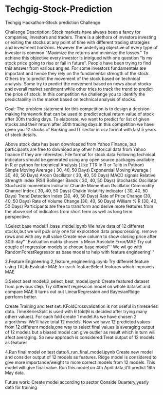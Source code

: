 # Techgig-Stock-Prediction
Techgig Hackathon-Stock prediction Challenge

Challenge Description:
Stock markets have always been a fancy for companies, investors and traders. There is a plethora of investors investing or exiting the stocks at any point of time with different trading strategies and investment horizons. However the underlying objective of every type of investor is common "Maximize the returns and minimize the losses." To achieve this objective every investor is intrigued with one question “Is my stock price going to rise or fall in future". People have been trying to find this answer from various angles. For some investors fundamentals are important and hence they rely on the fundamental strength of the stock. Others try to predict the movement of the stock based on technical analysis. Some try to predict the movement based on news about stocks and overall market sentiment while other tries to track the trend to predict the price of stock.
In this competition we challenge you to identify the predictability in the market based on technical analysis of stocks.

Goal:
The problem statement for this competition is to design a decision-making framework that can be used to predict actual return value of stock after 30th trading days.
To elaborate, we want to predict for list of given stocks and their return after 30th trading days.In this competition we have given you 12 stocks of Banking and IT sector in csv format with last 5 years of stock details.

Above stock data has been downloaded from Yahoo Finance, but participants are free to download any other historical data from Yahoo finance if they are interested. File format for stock data
Following technical indicators should be generated using any open source packages available in R or python for technical Analysis ( like TTR in R or Talib in Python) Simple Moving Average ( 30, 40, 50 Days) Exponential Moving Average ( 30, 40, 50 Days) Aroon Oscillator ( 30, 40, 50 Days) MACD signals Relative Strength Index (RSI) Bollinger Bands ( 30, 40, 50 Days) Stochastic Oscillator Stochastic momentum Indicator Chande Momentum Oscillator Commodity Channel Index ( 30, 40, 50 Days) Chakin Volatility indicator ( 30, 40, 50 Days) Trend Detection Index (30, 40, 50 Days) Rate of Price Change (30, 40, 50 Days) Rate of Volume Change (30, 40, 50 Days) William % R (30, 40, 50 Days) Participants are free to transform and derive more features from the above set of indicators from short term as well as long term perspective.



1.Select base model:1_base_model.ipynb
We have data of 12 diffenret stocks,but we will pick only one for exploration
data preporcessing:
  remove rows and  with any null value
  Create new column to show closing price after 30th day'''
Evaluation matrix chosen is Mean Absolute Error/MAE
Try out couple of regression models to choose base model'''
We wil go with  RandomForestRegressor as base model to help with feature engineering'''

2.Feature Engineering:2_feature_engineering.ipynb
Try diffenret feature using TALib
Evaluate MAE for each featureSelect features which improves MAE

3.Select best model:3_select_best_model.ipynb
Create featured dataset from previous step.
Try different regression model on whole dataset and compare MAE
It turns out out LinearRegression and BayesianRidge perrform better.

Create Training and test set:
  KFoldCrossvalidation is not useful in timeseries data.
  TimeSeriesSplit is used with 6 fold(6 is decided after trying many otherr values).
For each fold create 1 model.As we have chosen 2 algorithms.
We'll have total 12 models.
Now we have 12 predicted values from 12 different models,one way to select final values is averaging output of 12 models
but a biased model can give outlier as result which in turn will afect averaging.
So new approach is considered:Treat output of 12 models as features


4.Run final model on test data:4_run_final_model.ipynb
Create new model and consider output of 12 models as features.
Ridge model is considered to give more importance/weight to more correct models from 12 models.
This model will give final value.
Run this model on 4th April data,it'll predict 16th May data.




Future work:
Create model according to sector
Conside Quartery,yearly data for training
